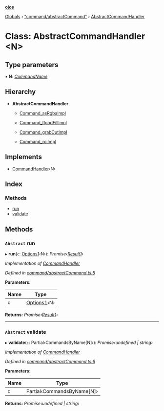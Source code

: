 **[ojos](../README.md)**

[Globals](../README.md) › ["command/abstractCommand"](../modules/_command_abstractcommand_.md) › [AbstractCommandHandler](_command_abstractcommand_.abstractcommandhandler.md)

# Class: AbstractCommandHandler <**N**>

## Type parameters

▪ **N**: *[CommandName](../enums/_command_types_.commandname.md)*

## Hierarchy

* **AbstractCommandHandler**

  * [Command_asRgbaImpl](_command_impl_asrgba_.command_asrgbaimpl.md)

  * [Command_floodFillImpl](_command_impl_floodfill_.command_floodfillimpl.md)

  * [Command_grabCutImpl](_command_impl_grabcut_.command_grabcutimpl.md)

  * [Command_roiImpl](_command_impl_roi_.command_roiimpl.md)

## Implements

* [CommandHandler](../interfaces/_command_types_.commandhandler.md)‹N›

## Index

### Methods

* [run](_command_abstractcommand_.abstractcommandhandler.md#abstract-run)
* [validate](_command_abstractcommand_.abstractcommandhandler.md#abstract-validate)

## Methods

### `Abstract` run

▸ **run**(`c`: [Options1](../interfaces/_command_types_.options1.md)‹N›): *Promise‹[Result1](../interfaces/_command_types_.result1.md)›*

*Implementation of [CommandHandler](../interfaces/_command_types_.commandhandler.md)*

*Defined in [command/abstractCommand.ts:5](https://github.com/cancerberoSgx/mirada/blob/f2ba50d/ojos/src/command/abstractCommand.ts#L5)*

**Parameters:**

Name | Type |
------ | ------ |
`c` | [Options1](../interfaces/_command_types_.options1.md)‹N› |

**Returns:** *Promise‹[Result1](../interfaces/_command_types_.result1.md)›*

___

### `Abstract` validate

▸ **validate**(`c`: Partial‹CommandsByName[N]›): *Promise‹undefined | string›*

*Implementation of [CommandHandler](../interfaces/_command_types_.commandhandler.md)*

*Defined in [command/abstractCommand.ts:6](https://github.com/cancerberoSgx/mirada/blob/f2ba50d/ojos/src/command/abstractCommand.ts#L6)*

**Parameters:**

Name | Type |
------ | ------ |
`c` | Partial‹CommandsByName[N]› |

**Returns:** *Promise‹undefined | string›*